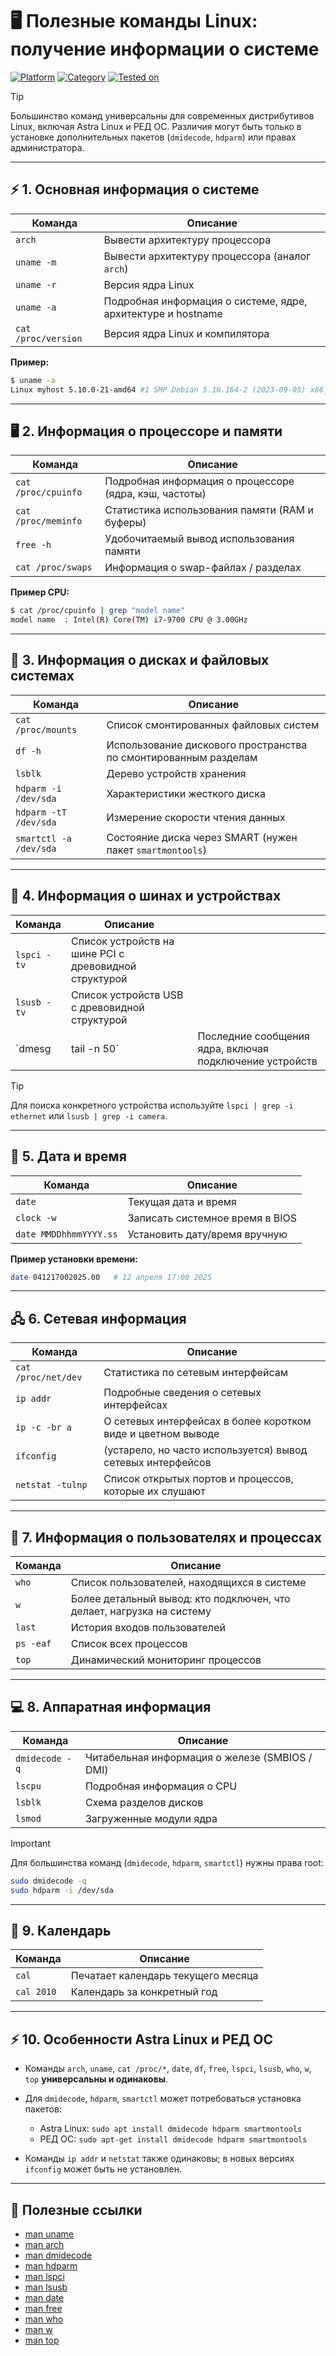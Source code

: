 # 🖥 Полезные команды Linux: получение информации о системе

[![Platform](https://img.shields.io/badge/platform-Linux-lightgrey?style=flat-square&logo=linux)]()
[![Category](https://img.shields.io/badge/category-System%20Info-blue?style=flat-square)]()
[![Tested on](https://img.shields.io/badge/tested%20on-Astra%20SE%201.7.5%20|%20Astra%20SE%201.8%20|%20RED%20OS%207.3-orange?style=flat-square)]()

> [!TIP]  
> Большинство команд универсальны для современных дистрибутивов Linux, включая Astra Linux и РЕД ОС. Различия могут быть только в установке дополнительных пакетов (`dmidecode`, `hdparm`) или правах администратора.

---

## ⚡ 1. Основная информация о системе

| Команда | Описание |
|---------|----------|
| `arch` | Вывести архитектуру процессора |
| `uname -m` | Вывести архитектуру процессора (аналог `arch`) |
| `uname -r` | Версия ядра Linux |
| `uname -a` | Подробная информация о системе, ядре, архитектуре и hostname |
| `cat /proc/version` | Версия ядра Linux и компилятора |

**Пример:**
```bash
$ uname -a
Linux myhost 5.10.0-21-amd64 #1 SMP Debian 5.10.164-2 (2023-09-05) x86_64 GNU/Linux
````

---

## 🖥 2. Информация о процессоре и памяти

| Команда             | Описание                                               |
| ------------------- | ------------------------------------------------------ |
| `cat /proc/cpuinfo` | Подробная информация о процессоре (ядра, кэш, частоты) |
| `cat /proc/meminfo` | Статистика использования памяти (RAM и буферы)         |
| `free -h`           | Удобочитаемый вывод использования памяти               |
| `cat /proc/swaps`   | Информация о swap-файлах / разделах                    |

**Пример CPU:**

```bash
$ cat /proc/cpuinfo | grep "model name"
model name  : Intel(R) Core(TM) i7-9700 CPU @ 3.00GHz
```

---

## 💽 3. Информация о дисках и файловых системах

| Команда                | Описание                                                        |
| ---------------------- | --------------------------------------------------------------- |
| `cat /proc/mounts`     | Список смонтированных файловых систем                           |
| `df -h`                | Использование дискового пространства по смонтированным разделам |
| `lsblk`                | Дерево устройств хранения                                       |
| `hdparm -i /dev/sda`   | Характеристики жесткого диска                                   |
| `hdparm -tT /dev/sda`  | Измерение скорости чтения данных                                |
| `smartctl -a /dev/sda` | Состояние диска через SMART (нужен пакет `smartmontools`)       |

---

## 🔌 4. Информация о шинах и устройствах

| Команда     | Описание                                              |                                                         |
| ----------- | ----------------------------------------------------- | ------------------------------------------------------- |
| `lspci -tv` | Список устройств на шине PCI с древовидной структурой |                                                         |
| `lsusb -tv` | Список устройств USB с древовидной структурой         |                                                         |
| `dmesg      | tail -n 50`                                           | Последние сообщения ядра, включая подключение устройств |

> [!TIP]
> Для поиска конкретного устройства используйте `lspci | grep -i ethernet` или `lsusb | grep -i camera`.

---

## 📅 5. Дата и время

| Команда                | Описание                        |
| ---------------------- | ------------------------------- |
| `date`                 | Текущая дата и время            |
| `clock -w`             | Записать системное время в BIOS |
| `date MMDDhhmmYYYY.ss` | Установить дату/время вручную   |

**Пример установки времени:**

```bash
date 041217002025.00   # 12 апреля 17:00 2025
```

---

## 🖧 6. Сетевая информация

| Команда             | Описание                                                    |
| ------------------- | ----------------------------------------------------------- |
| `cat /proc/net/dev` | Статистика по сетевым интерфейсам                           |
| `ip addr`           | Подробные сведения о сетевых интерфейсах                    |
| `ip -c -br a`       | О сетевых интерфейсах в более коротком виде и цветном выводе|
| `ifconfig`          | (устарело, но часто используется) вывод сетевых интерфейсов |
| `netstat -tulnp`    | Список открытых портов и процессов, которые их слушают      |

---

## 🧩 7. Информация о пользователях и процессах

| Команда   | Описание                                                              |
| --------- | --------------------------------------------------------------------- |
| `who`     | Список пользователей, находящихся в системе                           |
| `w`       | Более детальный вывод: кто подключен, что делает, нагрузка на систему |
| `last`    | История входов пользователей                                          |
| `ps -eaf` | Список всех процессов                                                 |
| `top`     | Динамический мониторинг процессов                                     |

---

## 💻 8. Аппаратная информация

| Команда        | Описание                                       |
| -------------- | ---------------------------------------------- |
| `dmidecode -q` | Читабельная информация о железе (SMBIOS / DMI) |
| `lscpu`        | Подробная информация о CPU                     |
| `lsblk`        | Схема разделов дисков                          |
| `lsmod`        | Загруженные модули ядра                        |

> [!IMPORTANT]
> Для большинства команд (`dmidecode`, `hdparm`, `smartctl`) нужны права root:

```bash
sudo dmidecode -q
sudo hdparm -i /dev/sda
```

---

## 📆 9. Календарь

| Команда    | Описание                           |
| ---------- | ---------------------------------- |
| `cal`      | Печатает календарь текущего месяца |
| `cal 2010` | Календарь за конкретный год        |

---

## ⚡ 10. Особенности Astra Linux и РЕД ОС

* Команды `arch`, `uname`, `cat /proc/*`, `date`, `df`, `free`, `lspci`, `lsusb`, `who`, `w`, `top` **универсальны и одинаковы**.
* Для `dmidecode`, `hdparm`, `smartctl` может потребоваться установка пакетов:

  * Astra Linux: `sudo apt install dmidecode hdparm smartmontools`
  * РЕД ОС: `sudo apt-get install dmidecode hdparm smartmontools`
* Команды `ip addr` и `netstat` также одинаковы; в новых версиях `ifconfig` может быть не установлен.

---

## 🔗 Полезные ссылки

* [man uname](https://linux.die.net/man/1/uname)
* [man arch](https://linux.die.net/man/1/arch)
* [man dmidecode](https://linux.die.net/man/8/dmidecode)
* [man hdparm](https://linux.die.net/man/8/hdparm)
* [man lspci](https://linux.die.net/man/8/lspci)
* [man lsusb](https://linux.die.net/man/8/lsusb)
* [man date](https://linux.die.net/man/1/date)
* [man free](https://linux.die.net/man/1/free)
* [man who](https://linux.die.net/man/1/who)
* [man w](https://linux.die.net/man/1/w)
* [man top](https://linux.die.net/man/1/top)


